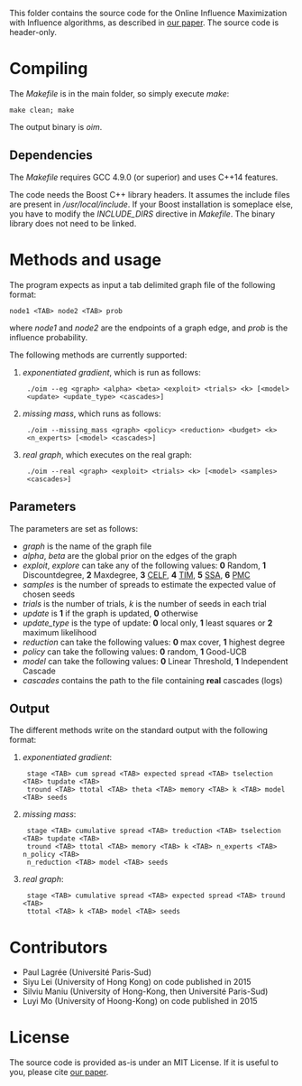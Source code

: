 This folder contains the source code for the Online Influence Maximization with
Influence algorithms, as described in [our paper][6]. The source code is
header-only.

# Compiling

The *Makefile* is in the main folder, so simply execute *make*:

    make clean; make

The output binary is *oim*.

## Dependencies

The *Makefile* requires GCC 4.9.0 (or superior) and uses C++14 features.

The code needs the Boost C++ library headers. It assumes the include files are
present in */usr/local/include*. If your Boost installation is someplace else,
you have to modify the *INCLUDE_DIRS* directive in *Makefile*. The binary
library does not need to be linked.

# Methods and usage

The program expects as input a tab delimited graph file of the following format:

    node1 <TAB> node2 <TAB> prob

where *node1* and *node2* are the endpoints of a graph edge, and *prob* is the
influence probability.

The following methods are currently supported:

1. *exponentiated gradient*, which is run as follows:

        ./oim --eg <graph> <alpha> <beta> <exploit> <trials> <k> [<model>
        <update> <update_type> <cascades>]

2. *missing mass*, which runs as follows:

        ./oim --missing_mass <graph> <policy> <reduction> <budget> <k>
        <n_experts> [<model> <cascades>]

3. *real graph*, which executes on the real graph:

        ./oim --real <graph> <exploit> <trials> <k> [<model> <samples>
        <cascades>]

## Parameters

The parameters are set as follows:

* *graph* is the name of the graph file
* *alpha*, *beta* are the global prior on the edges of the graph
* *exploit*, *explore* can take any of the following values: **0** Random,
  **1** Discountdegree, **2** Maxdegree, **3** [CELF][2], **4** [TIM][3],
  **5** [SSA][4], **6** [PMC][5]
* *samples* is the number of spreads to estimate the expected value of chosen
  seeds
* *trials* is the number of trials, *k* is the number of seeds in each trial
* *update* is **1** if the graph is updated, **0** otherwise
* *update_type* is the type of update: **0** local only, **1** least squares or
  **2** maximum likelihood
* *reduction* can take the following values: **0** max cover, **1** highest
  degree
* *policy* can take the following values: **0** random, **1** Good-UCB
* *model* can take the following values: **0** Linear Threshold, **1**
  Independent Cascade
* *cascades* contains the path to the file containing **real** cascades (logs)

## Output

The different methods write on the standard output with the following format:

1. *exponentiated gradient*:

        stage <TAB> cum spread <TAB> expected spread <TAB> tselection <TAB> tupdate <TAB>
        tround <TAB> ttotal <TAB> theta <TAB> memory <TAB> k <TAB> model <TAB> seeds

2. *missing mass*:

        stage <TAB> cumulative spread <TAB> treduction <TAB> tselection <TAB> tupdate <TAB>
        tround <TAB> ttotal <TAB> memory <TAB> k <TAB> n_experts <TAB> n_policy <TAB>
        n_reduction <TAB> model <TAB> seeds

3. *real graph*:

        stage <TAB> cumulative spread <TAB> expected spread <TAB> tround <TAB>
        ttotal <TAB> k <TAB> model <TAB> seeds

# Contributors

* Paul Lagrée (Université Paris-Sud)
* Siyu Lei (University of Hong Kong) on code published in 2015
* Silviu Maniu (University of Hong-Kong, then Université Paris-Sud)
* Luyi Mo (University of Hoong-Kong) on code published in 2015

# License

The source code is provided as-is under an MIT License. If it is useful to you,
please cite [our paper][6].

[1]: <http://arxiv.org/pdf/1506.01188v1.pdf> "S. Lei, S. Maniu, L. Mo, R. Cheng, P. Senellart. Online Influence Maximization. KDD 2015"

[2]: <http://snap.stanford.edu/class/cs224w-readings/goyal11celf.pdf> "A. Goyal, W. Lu, L. Lakshmanan. CELF++: Optimizing the Greedy Algorithm for Influence Maximization in Social Networks. WWW 2011"

[3]: <http://arxiv.org/pdf/1404.0900v2.pdf> "Y. Tang, X. Xiao, and Y. Shi. Influence maximization: Near-optimal time complexity meets practical efficiency. SIGMOD 2014"

[4]: <https://arxiv.org/pdf/1605.07990v2.pdf> "H. T. Nguyen, M. T. Thai, and T. N. Dinh. Stop-and-Stare: Optimal Sampling Algorithms for Viral Marketing in Billion-scale Networks. SIGMOD 2016"

[5]: <https://www.aaai.org/ocs/index.php/AAAI/AAAI14/paper/download/8455/8411> "N. Ohsaka, T. Akiba, Y. Yoshida and K. Kawarabayashi. Fast and Accurate Influence Maximization on Large Networks with Pruned Monte-Carlo Simulations. AAAI 2014"

[6]: <http://arxiv.org/pdf/XXXX.XXXXX.pdf> "P. Lagrée, O. Cappé, B. Cautis, S. Maniu. When Less is More: Online Model-Free Influence Maximization."
